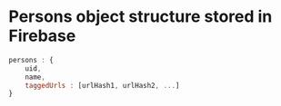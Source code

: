 # Persons object structure stored in Firebase

```js
persons : {
    uid,
    name,
    taggedUrls : [urlHash1, urlHash2, ...]
}
```
